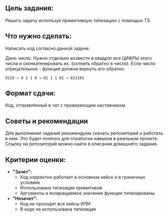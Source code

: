 ## Цель задания:

Решить задачу используя примитивную типизацию с помощью TS.

## Что нужно сделать:

Написать код согласно данной задаче:

Дано число. Нужно отдельно возвести в квадрат все ЦИФРЫ этого числа и сконкатенировать их. (склеить обратно в число). Если число отрицательное - функция должна вернуть его обратно.

```9119 → 9 1 1 9 → 81 1 1 81 → 811181```

## **Формат сдачи:**

Код, отправленный в чат с проверяющим наставником.

## Советы и рекомендации

Для выполнения заданий рекомендуем скачать репозиторий и работать в нем. Это будет полезно для отработки навыков в реальном проекте. Ссылку на репозиторий можно найти в описании домашнего задания.

## **Критерии оценки:**

- **"Зачет":**
    - Код корректно работает в основном кейсе и в граничных условиях
    - Использована типизация примитивов
    - Аргументы и возвращаемое значение функции типизированы
- **"Незачет":**
    - Код не проходит все кейсы ИЛИ
    - В коде не использована типизация
